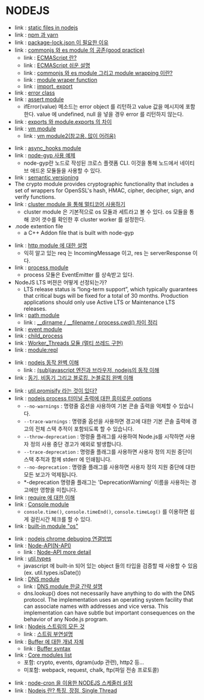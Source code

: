 # NODEJS
<!-- 2023.10.14 -->
- link : [static files in nodejs](https://m.blog.naver.com/PostView.naver?isHttpsRedirect=true&blogId=pjok1122&logNo=221545195520)
- link : [npm 과 yarn](https://cloud-allstudy.tistory.com/958)
- link : [package-lock.json 이 필요한 이유](https://jihyundev.tistory.com/21)
- link : [commonjs 와 es module 의 공존(good practice)](https://toss.tech/article/commonjs-esm-exports-field)
    - link : [ECMAScript 란?](https://sumini.dev/til/006-ecmascript/)
    - link : [ECMAScript 쉬운 설명](https://wormwlrm.github.io/2018/10/03/What-is-the-difference-between-javascript-and-ecmascript.html)
    - link : [commonjs 와 es module 그리고 module wrapping 이란?](https://heekangpark.github.io/node.js/nodejs-modules)
    - link : [module wraper function](https://velog.io/@vekkary/exports%EC%99%80-module.exports)
    - link : [import, export](https://inpa.tistory.com/entry/JS-%F0%9F%93%9A-%EB%AA%A8%EB%93%88-%EC%82%AC%EC%9A%A9%ED%95%98%EA%B8%B0-import-export-%EC%A0%95%EB%A6%AC)
- link : [error class](https://nodejs.org/api/errors.html)
- link : [assert module](https://www.geeksforgeeks.org/node-js-assert-iferror-function/?ref=lbp)
    - ifError(value) 메소드는 error object 를 리턴하고 value 값을 메시지에 포함한다. value 에 undefined, null 을 넣을 경우 error 를 리턴하지 않는다.
- link : [exports 와 module.exports 의 차이](https://dydals5678.tistory.com/97)
- link : [vm module](https://homzzang.com/b/njs-62)
    - link : [vm module2(참고용. 많이 어려움)](https://core-research-team.github.io/2023-03-29/Nodejs-VM-Sandbox-Breakout)
<!-- 2023.10.13 -->
- link : [async_hooks module](https://runebook.dev/ko/docs/node/async_hooks)
- link : [node-gyp 사용 예제](https://m.blog.naver.com/pjt3591oo/220781916699)
    - node-gyp란 노드로 작성된 크로스 플랫폼 CLI. 이것을 통해 노드에서 네이티브 애드온 모듈들을 사용할 수 있다.
- link : [semantic versioning](https://jake-seo-dev.tistory.com/283)
- The crypto module provides cryptographic functionality that includes a set of wrappers for OpenSSL's hash, HMAC, cipher, decipher, sign, and verify functions.
- link : [cluster module 을 통해 멀티코어 사용하기](https://inpa.tistory.com/entry/NODE-%F0%9F%93%9A-cluster-%EB%AA%A8%EB%93%88-%EC%BD%94%EC%96%B4%EB%A5%BC-%EC%B6%94%EA%B0%80%EB%A1%9C-%EC%82%AC%EC%9A%A9)
    - cluster module 은 기본적으로 os 모듈과 세트라고 볼 수 있다. os 모듈을 통해 코어 갯수를 확인한 후 cluster worker 를 설정한다.
- .node extention file
    - a C++ Addon file that is built with node-gyp
<!-- 2023.10.12 -->
- link : [http module 에 대한 설명](https://sjh836.tistory.com/84)
    - 익히 알고 있는 req 는 IncomingMessage 이고, res 는 serverResponse 이다.
- link : [process module](https://nodejs.org/api/process.html)
    - process 모듈은 EventEmitter 를 상속받고 있다.
- NodeJS LTS 버젼은 어떻게 선정되는가?
    - LTS release status is “long-term support”, which typically guarantees that critical bugs will be fixed for a total of 30 months. Production applications should only use Active LTS or Maintenance LTS releases.
- link : [path module](https://inpa.tistory.com/entry/NODE-%F0%9F%93%9A-Path-%EB%AA%A8%EB%93%88-%F0%9F%A7%B7-%EA%B2%BD%EB%A1%9C-%EC%A0%9C%EC%96%B4)
    - link : [__dirname / __filename / process.cwd() 차이 정리](https://inpa.tistory.com/entry/NODE-%F0%9F%93%9A-dirname-filename-processcwd-%EC%B0%A8%EC%9D%B4-%EC%A0%95%EB%A6%AC)
- link : [event module](https://inpa.tistory.com/entry/NODE-%F0%9F%93%9A-require-%EB%AA%A8%EB%93%88)
- link : [child_process](https://inpa.tistory.com/entry/NODE-%F0%9F%93%9A-childprocess-%EB%AA%A8%EB%93%88)
- link : [Worker_Threads 모듈 (멀티 쓰레드 구현)](https://inpa.tistory.com/entry/NODE-%F0%9F%93%9A-workerthreads-%EB%AA%A8%EB%93%88?category=890802)
- link : [module:repl](https://runebook.dev/ko/docs/node/repl)
<!-- 2023.10.11 -->
- link : [nodejs 동작 완벽 이해](https://www.builder.io/blog/visual-guide-to-nodejs-event-loop)
    - link : [(sub)javascript 엔진과 브라우저, nodejs의 동작 이해](https://inpa.tistory.com/entry/%F0%9F%94%84-%EC%9E%90%EB%B0%94%EC%8A%A4%ED%81%AC%EB%A6%BD%ED%8A%B8-%EC%9D%B4%EB%B2%A4%ED%8A%B8-%EB%A3%A8%ED%94%84-%EA%B5%AC%EC%A1%B0-%EB%8F%99%EC%9E%91-%EC%9B%90%EB%A6%AC)
- link : [동기, 비동기 그리고 블로킹, 논블로킹 완벽 이해](https://inpa.tistory.com/entry/%F0%9F%91%A9%E2%80%8D%F0%9F%92%BB-%EB%8F%99%EA%B8%B0%EB%B9%84%EB%8F%99%EA%B8%B0-%EB%B8%94%EB%A1%9C%ED%82%B9%EB%85%BC%EB%B8%94%EB%A1%9C%ED%82%B9-%EA%B0%9C%EB%85%90-%EC%A0%95%EB%A6%AC)
<!-- 2023.10.10 -->
- link : [util.promisify 라는 것이 있다?](https://helloinyong.tistory.com/94)
- link : [nodejs process 터미널 출력에 대한 흥미로운 options](https://runebook.dev/ko/docs/node/process)
    - `--no-warnings` : 명령줄 옵션을 사용하여 기본 콘솔 출력을 억제할 수 있습니다.
    - `--trace-warnings` : 명령줄 옵션을 사용하면 경고에 대한 기본 콘솔 출력에 경고의 전체 스택 추적이 포함되도록 할 수 있습니다.
    - `--throw-deprecation` : 명령줄 플래그를 사용하여 Node.js를 시작하면 사용자 정의 사용 중단 경고가 예외로 발생합니다.
    - `--trace-deprecation` : 명령줄 플래그를 사용하면 사용자 정의 지원 중단이 스택 추적과 함께 stderr 에 인쇄됩니다.
    - `--no-deprecation` : 명령줄 플래그를 사용하면 사용자 정의 지원 중단에 대한 모든 보고가 억제됩니다.
    - *-deprecation 명령줄 플래그는 'DeprecationWarning' 이름을 사용하는 경고에만 영향을 미칩니다.
- link : [require 에 대한 이해](https://jongmin92.github.io/2017/07/13/Node/require/)
- link : [Console module](https://nodejs.org/api/console.html)
    - `console.time()`, `console.timeEnd()`, `console.timeLog()` 를 이용하면 쉽게 걸린시간 체크를 할 수 있다. 
- link : [built-in module "os"](https://coderrocketfuel.com/article/get-the-number-of-system-cpu-cores-using-node-js)
<!-- 2023.10.09 -->
- link : [nodejs chrome debuging 연결방법](https://blog.outsider.ne.kr/1307)
- link : [Node-API(N-API)](https://m.blog.naver.com/remocon33/221580633458)
    - link : [Node-API more detail](https://runebook.dev/ko/docs/node/n-api)
- link : [util.types](https://nodejs.org/api/util.html#utiltypes)
    - javascript 에 built-in 되어 있는 object 들의 타입을 검증할 때 사용할 수 있음(ex. util.types.isDate())
- link : [DNS module](https://nodejs.org/api/dns.html)
    - link : [DNS module 한글 간략 설명](https://homzzang.com/b/njs-42)
    - dns.lookup() does not necessarily have anything to do with the DNS protocol. The implementation uses an operating system facility that can associate names with addresses and vice versa. This implementation can have subtle but important consequences on the behavior of any Node.js program.
- link : [Nodejs 스트림의 모든 것](https://fedevelopers.github.io/tech.description/node-js-stream-everything-you-have-to-know/)
    - link : [스트림 부연설명](https://velog.io/@moongq/Stream-Nodejs)
- link : [Buffer 에 대한 개념 자체](https://tk-one.github.io/2018/08/28/nodejs-buffer/)
    - link : [Buffer syntax](https://yceffort.kr/2021/10/understanding-of-nodejs-buffer)
- link : [Core modules list](https://flaviocopes.com/node-core-modules/)
    - 포함: crypto, events, dgram(udp 관련), http2 등...
    - 미포함: webpack, request, chalk, ftp(파일 전송 프로토콜)
<!-- 2023.10.07 -->
- link : [node-cron 을 이용한 NODEJS 스케줄러 설정](https://miiingo.tistory.com/180)
- link : [Nodejs 란? 특징, 장점, Single Thread](https://m.blog.naver.com/hhw1990/221394005779)